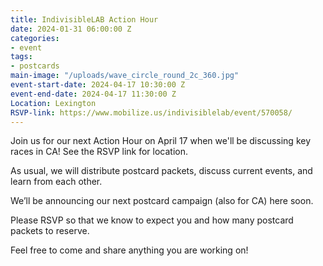 ```yaml
---
title: IndivisibleLAB Action Hour
date: 2024-01-31 06:00:00 Z
categories:
- event
tags:
- postcards
main-image: "/uploads/wave_circle_round_2c_360.jpg"
event-start-date: 2024-04-17 10:30:00 Z
event-end-date: 2024-04-17 11:30:00 Z
Location: Lexington
RSVP-link: https://www.mobilize.us/indivisiblelab/event/570058/
---
```


Join us for our next Action Hour on April 17 when we'll be discussing key races in CA! See the RSVP link for location. 

As usual, we will distribute postcard packets, discuss current events, and learn from each other. 

We’ll be announcing our next postcard campaign (also for CA) here soon. 

Please RSVP so that we know to expect you and how many postcard packets to reserve.

Feel free to come and share anything you are working on!